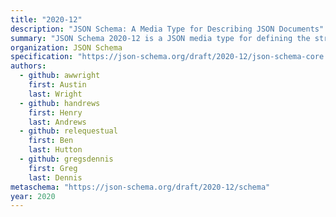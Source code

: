 ```yaml
---
title: "2020-12"
description: "JSON Schema: A Media Type for Describing JSON Documents"
summary: "JSON Schema 2020-12 is a JSON media type for defining the structure of JSON data. JSON Schema is intended to define validation, documentation, hyperlink navigation, and interaction control of JSON data."
organization: JSON Schema
specification: "https://json-schema.org/draft/2020-12/json-schema-core.html"
authors:
  - github: awwright
    first: Austin
    last: Wright
  - github: handrews
    first: Henry
    last: Andrews
  - github: relequestual
    first: Ben
    last: Hutton
  - github: gregsdennis
    first: Greg
    last: Dennis
metaschema: "https://json-schema.org/draft/2020-12/schema"
year: 2020
---
```

